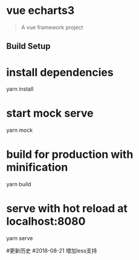 # vue echarts3

> A vue framework project

## Build Setup


# install dependencies
yarn install

# start mock serve
yarn mock

# build for production with minification
yarn build

# serve with hot reload at localhost:8080
yarn serve

#更新历史
#2018-08-21 增加less支持

